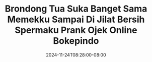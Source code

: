 --- 
title: "Brondong Tua Suka Banget Sama Memekku Sampai Di Jilat Bersih Spermaku  Prank Ojek Online  Bokepindo"
description: "streaming  video bokep Brondong Tua Suka Banget Sama Memekku Sampai Di Jilat Bersih Spermaku  Prank Ojek Online  Bokepindo premium   baru"
date: 2024-11-24T08:28:00-08:00
file_code: "5ho8nprcbyef"
draft: false
cover: "c47mcj5doez0bkpd.jpg"
tags: ["Brondong", "Tua", "Suka", "Banget", "Sama", "Memekku", "Sampai", "Jilat", "Bersih", "Spermaku", "Prank", "Ojek", "Online", "Bokepindo", "bokep-indo", "bokep-viral", "bokep-ig"]
length: 602
fld_id: "1483065"
foldername: "A prank"
categories: ["A prank"]
views: 0
---